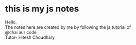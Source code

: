 # this is my js notes

Hello.</br>
The notes here are created by me by following the js tutorial of </br>
@chai aur code</br>
Tutor- Hitesh Choudhary</br>

